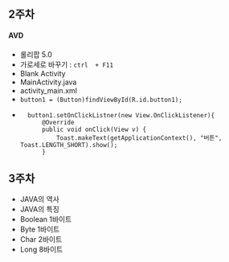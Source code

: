 ## 2주차

#### AVD

- 롤리팝 5.0
- 가로세로 바꾸기 : `ctrl  + F11` 
- Blank Activity
- MainActivity.java
- activity_main.xml
- `button1 = (Button)findViewById(R.id.button1);`
- ```
    button1.setOnClickListner(new View.OnClickListener){    
        @Override
        public void onClick(View v) {
            Toast.makeText(getApplicationContext(), "버튼", Toast.LENGTH_SHORT).show();
        }
    ```

## 3주차

- JAVA의 역사
- JAVA의 특징
- Boolean 1바이트
- Byte 1바이트
- Char 2바이트
- Long 8바이트